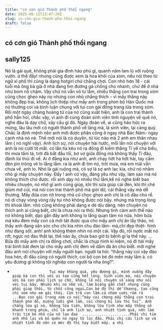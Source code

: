 ```yaml
---
title: "có cơn gió Thành phố thổi ngang"
date: 2025-06-12T13:47:20Z
slug: co-con-gio-thanh-pho-thoi-ngang
draft: false
---
```


## có cơn gió Thành phố thổi ngang

## sally125

Nó là gái quê, không phải gia đình hào phú gì, quanh năm lam lũ với ruộng vườn. ừ thế đấy! nhưng cũng được xem là hoa khôi của xóm, nếu nói theo từ ngữ xì phố thì cũng là dạng hotgirl chứ chẳng chơi. Con nhỏ hơn 18 - cái tuổi mà ông bà già ở nhà đang tìm đường gả chồng cho nhanh, chứ để ở nhà như bom nỗ chậm. Vậy chứ nó vẫn vô tư lắm, nhiều thằng con trai trong xóm cũng chọc ghẹo này nọ nhưng con nhỏ chẳng thích – vì mấy thằng này không đẹp trai, không lịch thiệp như mấy anh trong phim bộ Hàn Quốc mà nó thường coi và bình luận chung với tụi con gái đồng trang lứa trong xóm. 
Rồi một ngày chàng hoàng tử của nó cũng xuất hiện, anh là con trai thành phố hẳn hoi, chắc vậy, vì anh đi cùng đoàn sinh viên tình nguyện về quê nó, nghe đâu là dạy chữ, xây cầu gì đó. Ngày đoàn về, ai cũng háo hức ra mừng, lâu lâu mới có người thành phố về làng mà, là sinh viên, lại càng quý.
Chắc là định mệnh nên anh mới được phân công ở ngay nhà Bác Năm- ngay cạnh nhà nó nè. Thế mới nói là có duyên, từ lúc nào mà 2 anh em thân nhau lắm ( nó nghĩ vậy). Anh lịch sự, nói chuyện hài hước, mỗi lần nói chuyện với anh là nó cười tít mắt. có lần tía kêu nó ra đồng đi kiếm thằng Tí về cha biểu, thì mưa tầm tả, trời đã bắt đầu tối, bơ vơ giữa đồng mà không thấy Tí đâu, đành lủi thủi đi về. Ai ở đằng kia như anh, anh chạy hớt ha hớt hải, tay cầm đèn pin trông vẻ lo lắng lắm. ra là anh đi tìm nó, trời mưa, mà em mãi vẫn chưa về, anh lo. Nhỏ là gái ruộng mà, có sợ là sợ anh lạc kìa, chứ nó nhằm nhò gì mấy chuyện này. Đấy ! anh cứ vậy, đáng yêu như vậy, làm sao mà nó không thích cho được. rồi anh dạy nó nhiều thứ lắm,kể nó nghe biết bao nhiêu chuyện, nó nhờ gì anh cũng giúp, khi thì sửa giúp cái đèn, khi thì chẻ giùm mớ củi, má nói con trai thành phố mà giỏi dữ, cái thằng vậy mà dễ thương.
Mấy đứa con nít trong nhà cứ chọc ghẹo anh chị là cô dâu chú rể. nó dí chạy vòng vòng rầy tụi nhỏ không được nói bậy. nhưng mà trọng lòng thì khoái lắm. nhỏ cũng không phải dạng e dè dịu dàng, nên chuyện nó thích anh ai cũng biết, chỉ là chưa nói ra thôi. Nhưng tình cảm anh thế nào nó không biết, dạo gần đây anh không lo lắng quan tâm nó nữa. hôm bữa  má kêu đem mấy con cá mới tát được qua cho mấy anh chị ăn lấy thảo, nó thấy anh đang săn sóc cho chị kia nhìn chu đáo lắm- mà,chỉ đẹp thiệt- hình như đang sốt. anh! anh không thèm nhìn nó một cái. Vậy đó, rồi nước mắt nó rớt, ngực nó đau thắt lại, thế nào ấy, chưa bao giờ bị bệnh gì lạ thế này.
… Bữa đó mấy anh chị ra đồng chơi,  chắc là chụp hình kỉ niệm, nó đi hái mấy trái bình bát đem lại cho mấy anh chị đem về dầm đá ăn cho biết. mới nghe đâu anh nói chuyện với mấy người bạn. người ta hỏi: “thằng này coi vậy đào hoa hén, đi đâu cũng có người thích, coi bộ con bé đó mến mày lắm à.  có yêu đương gì không tội nghiệp con người ta nha ông?”. 
-                      Tụi mày khùng quá, yêu đương gì, mình xuống đây giúp bà con thì với ai tao cũng hết lòng. Sinh viên mà, nói chuyện với bà con phải lịch sự chứ, không lẽ nói chuyện sổ sàng như nói với tụi bây. Nhiều khi nó nhờ vã, làm biếng gần chết nhưng cũng phải giúp thôi, từ chối cũng ngại…Con bé đó thì dễ thương, tao cũng chỉ xem như em gái thôi. Còn trẻ con lắm.cả nhóm cười rôm rả                                       ...Bọn con gái trong xóm có nói:”mày coi chừng mấy thằng con trai thành phố đó, miệng lưỡi ghê lắm, coi chừng bị lừa thì toi”. Anh chẳng lừa gì nó, không lừa tiền, không lừa tình như mấy thằng sở khanh trong phim, chỉ là anh lịch sự, anh nhiệt tình quá, nên làm trái tim bé nhỏ của nó lao đao  ......................Phải chi tim anh nhỏ lại và bỏ quên nó ngay từ lúc đầu. Phải chi cái lịch sự và nhiệt tình đó nên có mức độ thì hay biết mấy. a nhỉ